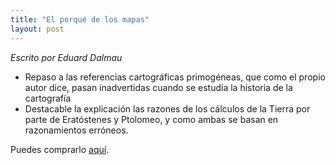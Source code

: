 ```yaml
---
title: "El porqué de los mapas"
layout: post
---
```


*Escrito por Eduard Dalmau*
* Repaso a las referencias cartográficas primogéneas, que como el propio autor dice, pasan inadvertidas cuando se estudia la historia de la cartografía
* Destacable la explicación las razones de los cálculos de la Tierra por parte de Eratóstenes y Ptolomeo, y como ambas se basan en razonamientos erróneos. 

Puedes comprarlo [aquí](https://www.penguinlibros.com/es/ciencia-y-tecnologia/239952-el-porque-de-los-mapas-9788418006173). 
